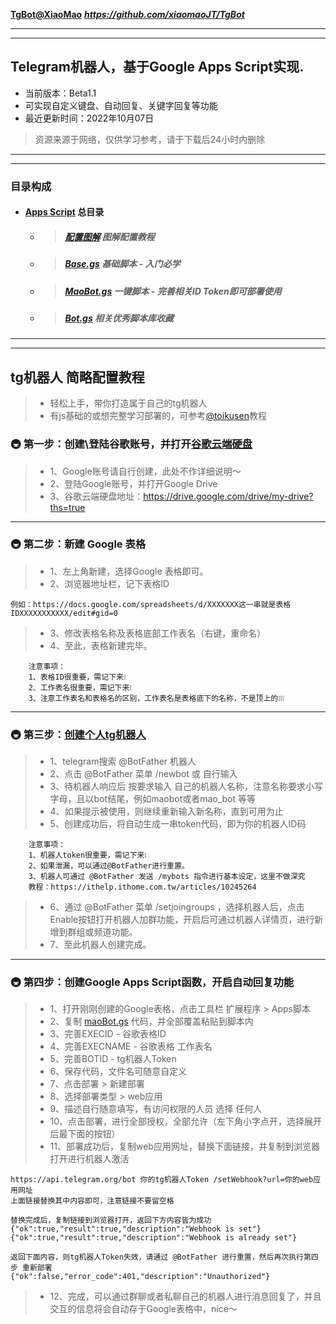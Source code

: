 **[TgBot@XiaoMao](https://github.com/xiaomaoJT/TgBot)**
***https://github.com/xiaomaoJT/TgBot***

------------
------------

## Telegram机器人，基于Google Apps Script实现.
- 当前版本：Beta1.1
- 可实现自定义键盘、自动回复、关键字回复等功能
- 最近更新时间：2022年10月07日
> 资源来源于网络，仅供学习参考，请于下载后24小时内删除

------------
------------

### 目录构成
+ #### [Apps Script](https://github.com/xiaomaoJT/TgBot/tree/main/Apps%20Script) **总目录**
    * > ##### [配置图解](https://github.com/xiaomaoJT/TgBot/tree/main/Apps%20Script/配置图解) **图解配置教程**
    * > ##### [Base.gs](https://github.com/xiaomaoJT/TgBot/tree/main/Apps%20Script/Base.gs) **基础脚本 - 入门必学**
    * > ##### [MaoBot.gs](https://github.com/xiaomaoJT/TgBot/tree/main/Apps%20Script/MaoBot.gs) **一键脚本 - 完善相关ID Token即可部署使用**
    * > ##### [Bot.gs](https://github.com/xiaomaoJT/TgBot/tree/main/Apps%20Script/Bot.gs) **相关优秀脚本库收藏**

------------
------------

## tg机器人 简略配置教程
> - 轻松上手，带你打造属于自己的tg机器人
> - 有js基础的或想完整学习部署的，可参考[@toikusen](https://ithelp.ithome.com.tw/users/20130283/ironman/3553)教程


### 🚇 第一步：创建\登陆谷歌账号，并打开[谷歌云端硬盘](https://drive.google.com/drive/my-drive?ths=true)
> - 1、Google账号请自行创建，此处不作详细说明～
> - 2、登陆Google账号，并打开Google Drive
> - 3、谷歌云端硬盘地址：https://drive.google.com/drive/my-drive?ths=true

------------

### 🚇 第二步：新建 Google 表格
> - 1、左上角新建，选择Google 表格即可。
> - 2、浏览器地址栏，记下表格ID 
```text
例如：https://docs.google.com/spreadsheets/d/XXXXXXX这一串就是表格IDXXXXXXXXXXX/edit#gid=0
```
> - 3、修改表格名称及表格底部工作表名（右键，重命名）
> - 4、至此，表格新建完毕。
```text
    注意事项：
    1、表格ID很重要，需记下来❕
    2、工作表名很重要，需记下来❕
    3、注意工作表名和表格名的区别，工作表名是表格底下的名称，不是顶上的❕❕❕
```

------------

### 🚇 第三步：[创建个人tg机器人](https://ithelp.ithome.com.tw/articles/10244411)
> -  1、telegram搜索 @BotFather 机器人
> -  2、点击 @BotFather 菜单 /newbot 或 自行输入
> -  3、待机器人响应后 按要求输入 自己的机器人名称，注意名称要求小写字母，且以bot结尾，例如maobot或者mao_bot 等等
> -  4、如果提示被使用，则继续重新输入新名称，直到可用为止
> -  5、创建成功后，将自动生成一串token代码，即为你的机器人ID码
```text
    注意事项：
    1、机器人token很重要，需记下来❕
    2、如果泄漏，可以通过@BotFather进行重置。
    3、机器人可通过 @BotFather 发送 /mybots 指令进行基本设定，这里不做深究
    教程：https://ithelp.ithome.com.tw/articles/10245264
```
> -  6、通过 @BotFather 菜单 /setjoingroups ，选择机器人后，点击Enable按钮打开机器人加群功能，开启后可通过机器人详情页，进行新增到群组或频道功能。
> -  7、至此机器人创建完成。

------------

### 🚇 第四步：创建Google Apps Script函数，开启自动回复功能
> -  1、打开刚刚创建的Google表格，点击工具栏 扩展程序 > Apps脚本
> -  2、复制 [maoBot.gs](https://raw.githubusercontent.com/xiaomaoJT/TgBot/main/Apps%20Script/MaoBot.gs/maoBot.gs) 代码，并全部覆盖粘贴到脚本内
> -  3、完善EXECID - 谷歌表格ID
> -  4、完善EXECNAME - 谷歌表格 工作表名
> -  5、完善BOTID - tg机器人Token
> -  6、保存代码，文件名可随意自定义
> -  7、点击部署 > 新建部署
> -  8、选择部署类型 > web应用
> -  9、描述自行随意填写，有访问权限的人员 选择 任何人
> -  10、点击部署，进行全部授权，全部允许（左下角小字点开，选择展开后最下面的按钮）
> -  11、部署成功后，复制web应用网址，替换下面链接，并复制到浏览器打开进行机器人激活
```text
https://api.telegram.org/bot 你的tg机器人Token /setWebhook?url=你的web应用网址
上面链接替换其中内容即可，注意链接不要留空格

替换完成后，复制链接到浏览器打开，返回下方内容皆为成功
{"ok":true,"result":true,"description":"Webhook is set"}
{"ok":true,"result":true,"description":"Webhook is already set"}

返回下面内容，则tg机器人Token失效，请通过 @BotFather 进行重置，然后再次执行第四步 重新部署
{"ok":false,"error_code":401,"description":"Unauthorized"}
```
> -  12、完成，可以通过群聊或者私聊自己的机器人进行消息回复了，并且交互的信息将会自动存于Google表格中，nice～

